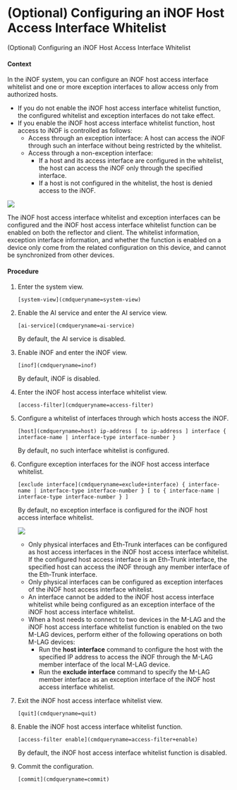 (Optional) Configuring an iNOF Host Access Interface Whitelist
==============================================================

(Optional) Configuring an iNOF Host Access Interface Whitelist

#### Context

In the iNOF system, you can configure an iNOF host access interface whitelist and one or more exception interfaces to allow access only from authorized hosts.

* If you do not enable the iNOF host access interface whitelist function, the configured whitelist and exception interfaces do not take effect.
* If you enable the iNOF host access interface whitelist function, host access to iNOF is controlled as follows:
  + Access through an exception interface: A host can access the iNOF through such an interface without being restricted by the whitelist.
  + Access through a non-exception interface:
    - If a host and its access interface are configured in the whitelist, the host can access the iNOF only through the specified interface.
    - If a host is not configured in the whitelist, the host is denied access to the iNOF.

![](public_sys-resources/note_3.0-en-us.png) 

The iNOF host access interface whitelist and exception interfaces can be configured and the iNOF host access interface whitelist function can be enabled on both the reflector and client. The whitelist information, exception interface information, and whether the function is enabled on a device only come from the related configuration on this device, and cannot be synchronized from other devices.



#### Procedure

1. Enter the system view.
   
   
   ```
   [system-view](cmdqueryname=system-view)
   ```
2. Enable the AI service and enter the AI service view.
   
   
   ```
   [ai-service](cmdqueryname=ai-service)
   ```
   
   By default, the AI service is disabled.
3. Enable iNOF and enter the iNOF view.
   
   
   ```
   [inof](cmdqueryname=inof)
   ```
   
   By default, iNOF is disabled.
4. Enter the iNOF host access interface whitelist view.
   
   
   ```
   [access-filter](cmdqueryname=access-filter)
   ```
5. Configure a whitelist of interfaces through which hosts access the iNOF.
   
   
   ```
   [host](cmdqueryname=host) ip-address [ to ip-address ] interface { interface-name | interface-type interface-number }
   ```
   
   By default, no such interface whitelist is configured.
6. Configure exception interfaces for the iNOF host access interface whitelist.
   
   
   ```
   [exclude interface](cmdqueryname=exclude+interface) { interface-name | interface-type interface-number } [ to { interface-name | interface-type interface-number } ]
   ```
   
   By default, no exception interface is configured for the iNOF host access interface whitelist.
   
   ![](public_sys-resources/note_3.0-en-us.png) 
   * Only physical interfaces and Eth-Trunk interfaces can be configured as host access interfaces in the iNOF host access interface whitelist. If the configured host access interface is an Eth-Trunk interface, the specified host can access the iNOF through any member interface of the Eth-Trunk interface.
   * Only physical interfaces can be configured as exception interfaces of the iNOF host access interface whitelist.
   * An interface cannot be added to the iNOF host access interface whitelist while being configured as an exception interface of the iNOF host access interface whitelist.
   * When a host needs to connect to two devices in the M-LAG and the iNOF host access interface whitelist function is enabled on the two M-LAG devices, perform either of the following operations on both M-LAG devices:
     + Run the **host interface** command to configure the host with the specified IP address to access the iNOF through the M-LAG member interface of the local M-LAG device.
     + Run the **exclude interface** command to specify the M-LAG member interface as an exception interface of the iNOF host access interface whitelist.
7. Exit the iNOF host access interface whitelist view.
   
   
   ```
   [quit](cmdqueryname=quit)
   ```
8. Enable the iNOF host access interface whitelist function.
   
   
   ```
   [access-filter enable](cmdqueryname=access-filter+enable)
   ```
   
   By default, the iNOF host access interface whitelist function is disabled.
9. Commit the configuration.
   
   
   ```
   [commit](cmdqueryname=commit)
   ```